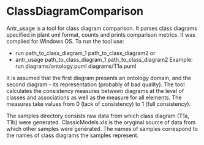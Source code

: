 # ClassDiagramComparison
Antr_usage is a tool for class diagram comparison. It parses class diagrams specified in plant uml format, counts and prints comparison metrics.
It was complied for Windows OS.
To run the tool use:
- run path_to_class_diagram_1 path_to_class_diagram2 or
- antr_usage path_to_class_diagram_1 path_to_class_diagram2
Example: run diagrams/ontology.puml diagrams/T1a.puml

It is assumed that the first diagram presents an ontology domain, and the second diagram - its representation (probably of bad quality).
The tool calculates the consistency measures between diagrams at the level of classes and associations as well as the measure for all elements.
The measures take values from 0 (lack of consistency) to 1 (full consistency).

The samples directory consists raw data from which class diagram (T1a, T1b) were generated.
ClassicModels.xls is the oryginal source of data from which other samples were generated.
The names of samples correspond to the names of class diagrams the samples represent.
